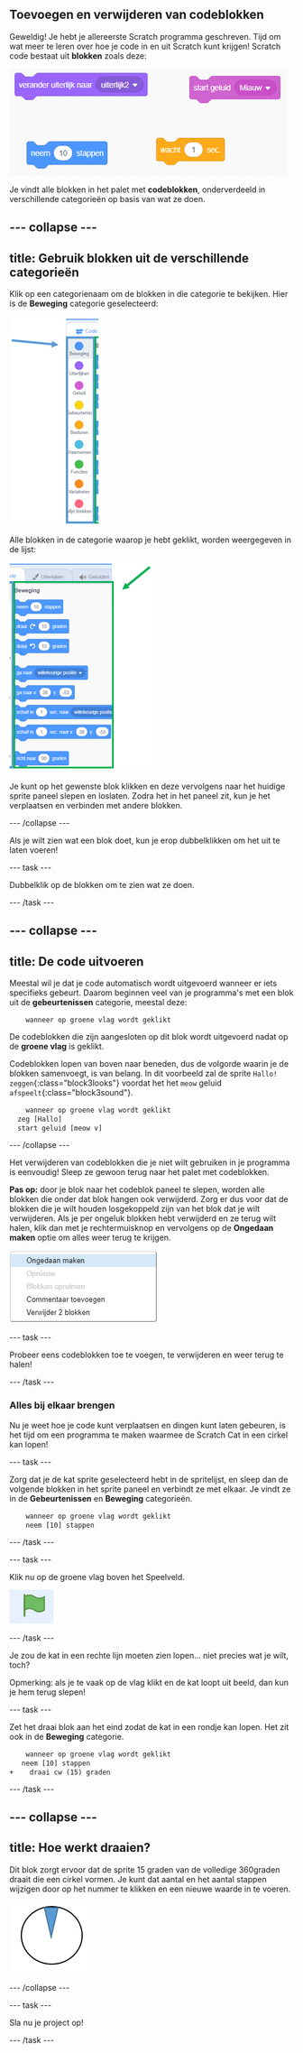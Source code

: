## Toevoegen en verwijderen van codeblokken

Geweldig! Je hebt je allereerste Scratch programma geschreven. Tijd om wat meer te leren over hoe je code in en uit Scratch kunt krijgen! Scratch code bestaat uit **blokken** zoals deze:

![](images/code1.png)

Je vindt alle blokken in het palet met **codeblokken**, onderverdeeld in verschillende categorieën op basis van wat ze doen.

--- collapse ---
---
title: Gebruik blokken uit de verschillende categorieën
---

Klik op een categorienaam om de blokken in die categorie te bekijken. Hier is de **Beweging** categorie geselecteerd:

![](images/code2a.png)

Alle blokken in de categorie waarop je hebt geklikt, worden weergegeven in de lijst:

![](images/code2b.png)

Je kunt op het gewenste blok klikken en deze vervolgens naar het huidige sprite paneel slepen en loslaten. Zodra het in het paneel zit, kun je het verplaatsen en verbinden met andere blokken.

--- /collapse ---

Als je wilt zien wat een blok doet, kun je erop dubbelklikken om het uit te laten voeren!

--- task --- 

Dubbelklik op de blokken om te zien wat ze doen. 

--- /task ---

--- collapse ---
---
title: De code uitvoeren
---

Meestal wil je dat je code automatisch wordt uitgevoerd wanneer er iets specifieks gebeurt. Daarom beginnen veel van je programma's met een blok uit de **gebeurtenissen** categorie, meestal deze:

```blocks3
    wanneer op groene vlag wordt geklikt
```

De codeblokken die zijn aangesloten op dit blok wordt uitgevoerd nadat op de **groene vlag** is geklikt.

Codeblokken lopen van boven naar beneden, dus de volgorde waarin je de blokken samenvoegt, is van belang. In dit voorbeeld zal de sprite `Hallo!` `zeggen`{:class="block3looks"} voordat het het `meow` geluid `afspeelt`{:class="block3sound"}.

```blocks3
    wanneer op groene vlag wordt geklikt
  zeg [Hallo]
  start geluid [meow v]
```

--- /collapse ---

Het verwijderen van codeblokken die je niet wilt gebruiken in je programma is eenvoudig! Sleep ze gewoon terug naar het palet met codeblokken.

**Pas op:** door je blok naar het codeblok paneel te slepen, worden alle blokken die onder dat blok hangen ook verwijderd. Zorg er dus voor dat de blokken die je wilt houden losgekoppeld zijn van het blok dat je wilt verwijderen. Als je per ongeluk blokken hebt verwijderd en ze terug wilt halen, klik dan met je rechtermuisknop en vervolgens op de **Ongedaan maken** optie om alles weer terug te krijgen.

![](images/code6.png)

--- task --- 

Probeer eens codeblokken toe te voegen, te verwijderen en weer terug te halen! 

--- /task ---

### Alles bij elkaar brengen

Nu je weet hoe je code kunt verplaatsen en dingen kunt laten gebeuren, is het tijd om een ​​programma te maken waarmee de Scratch Cat in een cirkel kan lopen!

--- task --- 

Zorg dat je de kat sprite geselecteerd hebt in de spritelijst, en sleep dan de volgende blokken in het sprite paneel en verbindt ze met elkaar. Je vindt ze in de **Gebeurtenissen** en **Beweging** categorieën.

```blocks3
    wanneer op groene vlag wordt geklikt
    neem [10] stappen
```

--- /task ---

--- task --- 

Klik nu op de groene vlag boven het Speelveld.

![](images/code7.png) 

--- /task ---

Je zou de kat in een rechte lijn moeten zien lopen... niet precies wat je wilt, toch?

Opmerking: als je te vaak op de vlag klikt en de kat loopt uit beeld, dan kun je hem terug slepen!

--- task --- 

Zet het draai blok aan het eind zodat de kat in een rondje kan lopen. Het zit ook in de **Beweging** categorie.

```blocks3
    wanneer op groene vlag wordt geklikt
   neem [10] stappen
+    draai cw (15) graden
```

--- /task ---

--- collapse ---
---
title: Hoe werkt draaien?
---

Dit blok zorgt ervoor dat de sprite 15 graden van de volledige 360 ​​graden draait die een cirkel vormen. Je kunt dat aantal en het aantal stappen wijzigen door op het nummer te klikken en een nieuwe waarde in te voeren.

![](images/code9.png)

--- /collapse ---

--- task --- 

Sla nu je project op! 

--- /task ---